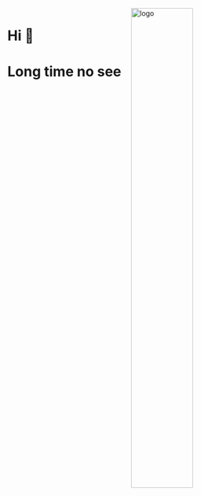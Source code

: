<img src="https://github-readme-stats.vercel.app/api?username=ymyuuu&show_icons=false&theme=Default" alt="logo" align="right" width="50%" />

# Hi 🐖
# Long time no see
